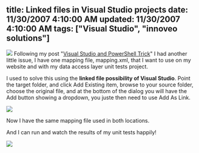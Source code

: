 title: Linked files in Visual Studio projects
date: 11/30/2007 4:10:00 AM
updated: 11/30/2007 4:10:00 AM
tags: ["Visual Studio", "innoveo solutions"]
---
<div> 

![](http://farm3.static.flickr.com/2222/2073605741_5a6f80845e_o.jpg) Following my post "[Visual Studio and PowerShell Trick](http://weblogs.asp.net/lkempe/archive/2007/11/29/visual-studio-and-powershell-trick.aspx)" I had another little issue, I have one mapping file, mapping.xml, that I want to use on my website and with my data access layer unit tests project.

I used to solve this using the **linked file possibility of Visual Studio**. Point the target folder, and click Add Existing item, browse to your source folder, choose the original file, and at the bottom of the dialog you will have the Add button showing a dropdown, you juste then need to use Add As Link.

![](http://farm3.static.flickr.com/2291/2074403176_8a394271f1_o.jpg) 

Now I have the same mapping file used in both locations.
</div>  
 <div> 

And I can run and watch the results of my unit tests happily!

![](http://farm3.static.flickr.com/2376/2074407694_fb539878e6_o.jpg)
</div>
